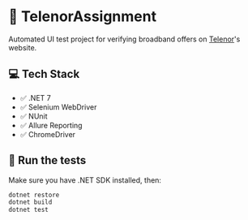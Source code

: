 # 📡 TelenorAssignment

Automated UI test project for verifying broadband offers on [Telenor](https://www.telenor.se)'s website.

## 💻 Tech Stack

- ✅ .NET 7
- ✅ Selenium WebDriver
- ✅ NUnit
- ✅ Allure Reporting
- ✅ ChromeDriver

## 🚀 Run the tests

Make sure you have .NET SDK installed, then:

```bash
dotnet restore
dotnet build
dotnet test

